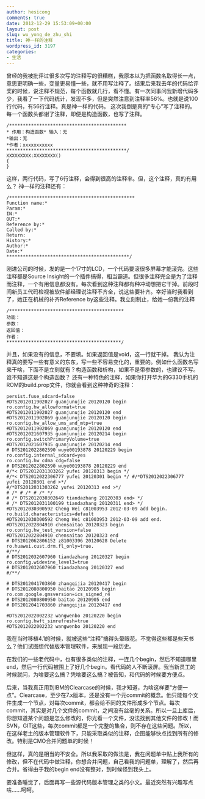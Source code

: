 ```yaml
---
author: hesicong
comments: true
date: 2012-12-29 15:53:09+00:00
layout: post
slug: wu_yong_de_zhu_shi
title: 神一样的注释
wordpress_id: 3197
categories:
- 生活
---
```


曾经的我被批评过很多次写的注释写的很糟糕，我原本以为把函数名取得长一点，意思更明确一些，变量更易懂一些，就不用写注释了。结果后来我去年的代码给评奖的时候，说注释不规范，每个函数就几行，看不懂。有一次同事问我新增代码多少，我看了一下代码统计，发现不多，但是突然注意到注释率56%。也就是说100行代码，有56行注释。真是神一样的代码。
这次我倒是真的“专心”写了注释的。每一个函数头都谢了注释，即便是构造函数，也写了注释。

```
/*******************************************
* 作用：构造函数* 输入：无
*输出：无
*作者：xxxxxxxxxxx
********************************************/
XXXXXXXXX:XXXXXXXX()
{
}
```

这样，两行代码，写了6行注释，会得到很高的注释率。但，这个注释，真的有用么？
神一样的注释还有：

```
/**********************************************
Function name:*
Param:*
IN:*
OUT:*
Reference by:*
Called by:*
Return:
History:*
Author:*
Date:*
*********************************************/
```

刚进公司的时候，发的是一个17寸的LCD，一个代码要滚很多屏幕才能滚完。这些注释都是Source Insight的一个插件搞得，相当霸道。但很多注释完全是为了注释而注释，一个有用信息都没有。每次看到这种注释都有种冲动想把它干掉。前段时间新员工代码检视被软件部经理说注释不齐全，说这些要补齐。幸好当时我看到了，她正在机械的补齐Reference by这些注释。我立刻制止，给她一份我的注释

```
/******************************************
功能：
参数：
返回值：
作者：
******************************************/
```

并且，如果没有的信息，不要填。如果返回值是void，这一行就干掉。
我认为注释真的要写一些有意义的东东，写一些不容易变化的，重要的。例如什么函数名写来干啥，下面不是立刻就有？构造函数和析构，如果不是带参数的，也建议不写。谁不知道这是个构造函数？
还有一种特色的注释，如果你打开华为的G330手机的ROM的build.prop文件，你就会看到这种神奇的注释：

```
persist.fuse_sdcard=false
#DTS2012011902027 guanjunujie 20120120 begin
ro.config.hw_allowformat=true
#DTS2012011902027 guanjunujie 20120120 end
#DTS2012011902069 guanjunujie 20120120 begin
ro.config.hw_allow_ums_and_mtp=true
#DTS2012011902069 guanjunujie 20120120 end
#DTS2012021607935 guanjunujie 20120214 begin
ro.config.switchPrimaryVolume=true
#DTS2012021607935 guanjunujie 20120214 end
# DTS2012022802590 wuye00193878 20120229 begin
ro.config.internal_sdcard=yes
ro.config.hw_cdma_cdg=false
# DTS2012022802590 wuye00193878 20120229 end
#/*< DTS2012031303262 yufei 20120313 begin */
#/*< DTS2012022306777 yufei 20120301 begin */ #/*DTS2012022306777 yufei 20120301 end >*/
#/*DTS2012031303262 yufei 20120313 end >*/
# /* # /* # /* */
# /* DTS2012030302649 tiandazhang 20120303 end> */
# /* DTS2012031100199 tiandazhang 20120311 end> */
#DTS2012030300592 Cheng Wei c81003953 2012-03-09 add begin.
ro.build.characteristics=default
#DTS2012030300592 Cheng Wei c81003953 2012-03-09 add end.
#DTS2012022804910 chensaitao 20120323 begin
ro.config.hw_test_version=false
#DTS2012022804910 chensaitao 20120323 end
# DTS2012062806152 z81003396 20120628 Delete ro.huawei.cust.drm.fl_only=true.
#/**/
# DTS2012032607960 tiandazhang 20120327 begin
ro.config.widevine_level3=true
# DTS2012032607960 tiandazhang 20120327 end
#/**/

# DTS2012041703860 zhangqijia 20120417 begin
# DTS2012080800950 baitao 20120905 begin
ro.com.google.gmsversion=ics_signed_r4
# DTS2012080800950 baitao 20120905 end
# DTS2012041703860 zhangqijia 20120417 end

#DTS2012022002232 wangwenbo 20120220 begin
ro.config.hwft_simrefresh=true
#DTS2012022002232 wangwenbo 20120220 end
```

我在当时移植4.1的时候，就被这些“注释”搞得头晕眼花。不觉得这些都是些天书么？他们试图想代替版本管理软件，来展现一段历史。

在我们的一些老代码中，也有很多类似的注释，一连几个begin，然后不知道哪里end，然后一行代码被围上了好几个begin。看代码的人不断滚屏。我当新员工的时候就问，为啥要这么搞？凭啥要这么搞？被告知，和代码的时候要方便点。

后来，当我真正用到IBM的Clearcase的时候，我才知道，为啥这样要“方便一点”。Clearcase，至少在7.x版本，还是没有一个元commit的概念。他只能每个文件生成一个节点，对每次commit，都会给不同的文件形成多个节点。每次commit，其实是对几个文件的commit，之间没有丝毫的关系。所以一旦上库后，你想知道某个问题是怎么修改的，你光看一个文件，没法找到其他文件的修改！而SVN，GIT这些，每次commit都是一个完整的集合，则不存在这些问题。所以，在这样老土的版本管理软件下，只能采取类似的注释，企图能够快点找到所有的修改。特别是CMO合并问题单的时候！

但这样，真的是相当的不安全。所以我采取的做法是，我在问题单中贴上我所有的修改，但不在代码中做注释，你想合并问题，自己看我的问题单，理解了，然后再合并。省得由于我的begin end没有整对，到时候怪到我头上。

要准备睡觉了，后面再写一些源代码版本管理之类的小文。最近突然有兴趣写点啥……呵呵。
